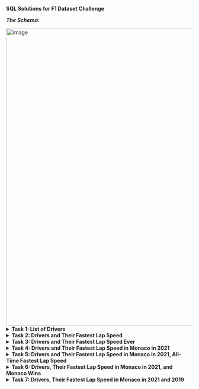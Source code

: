 **SQL Solutions for F1 Dataset Challenge**

***The Schema:***

<img width="800" alt="image" src="https://github.com/afnfyz/sql_projects/assets/124072294/85842c7b-0cf5-4a89-b601-022890f59b7c">


<details>
<summary><strong>Task 1: List of Drivers</strong></summary>

```sql
SELECT driverid, forename, surname
FROM drivers
ORDER BY DRIVERID;
```

</details>

<details>
<summary><strong>Task 2: Drivers and Their Fastest Lap Speed</strong></summary>

```sql
SELECT d.driverid,
forename as First_Name,
surname as Last_Name,
fastestlapspeed as Fastest_Lap_Speed 
FROM drivers as d
INNER JOIN results as r ON d.driverid = r.driverid
WHERE fastestlapspeed IS NOT NULL;
```

</details>

<details>
<summary><strong>Task 3: Drivers and Their Fastest Lap Speed Ever</strong></summary>

```sql
SELECT 
d.DRIVERID,
d.FORENAME,
d.SURNAME,
MAX(FASTESTLAPSPEED) AS Fastest_Lap_Speed
FROM drivers d
JOIN results r ON
d.driverid = r.driverid

GROUP BY
d.DRIVERID,
d.FORENAME,
d.SURNAME

HAVING 
    Fastest_Lap_Speed IS NOT NULL
```

</details>

<details>
<summary><strong>Task 4: Drivers and Their Fastest Lap Speed in Monaco in 2021</strong></summary>

```sql
SELECT d.driverid,
d.forename,
d.surname,
MAX(FASTESTLAPSPEED) AS Fastest_Lap_Speed_Monaco_2021
FROM DRIVERS d
JOIN RESULTS r ON
d.driverid = r.driverid
JOIN RACES ra ON
r.raceid = ra.raceid
WHERE ra.name LIKE '%Monaco%'
AND
r.fastestlapspeed IS NOT null
AND
ra.year = 2021
GROUP BY 
d.driverid,
d.forename,
d.surname;
```

</details>

<details>
<summary><strong>Task 5: Drivers and Their Fastest Lap Speed in Monaco in 2021, All-Time Fastest Lap Speed</strong></summary>

```sql
SELECT d.driverid,
d.forename,
d.surname,
MAX(FASTESTLAPSPEED) AS Fastest_Lap_Speed_Monaco_2021,
(SELECT MAX(fastestlapspeed) FROM RESULTS) as All_Time_Fastest_Lap_Speed
FROM DRIVERS d
JOIN RESULTS r ON
d.driverid = r.driverid
JOIN RACES ra ON
r.raceid = ra.raceid
WHERE ra.name LIKE '%Monaco%'
AND
r.fastestlapspeed IS NOT null
AND
ra.year = 2021
GROUP BY 
d.driverid,
d.forename,
d.surname;
```

</details>

<details>
<summary><strong>Task 6: Drivers, Their Fastest Lap Speed in Monaco in 2021, and Monaco Wins</strong></summary>

```sql
WITH WINS as 
    (SELECT 
        driverid,
        SUM(wins) as total_wins
        
        FROM driver_standings as ds
        
        JOIN races ON 
        ds.raceid = races.raceid
        
        WHERE races.name ILIKE '%Monaco%'
        
        GROUP BY driverid
        )
SELECT d.driverid,
d.forename,
d.surname,
w.total_wins,
MAX(FASTESTLAPSPEED) AS Fastest_Lap_Speed_Monaco_2021
FROM DRIVERS d
JOIN RESULTS r ON
d.driverid = r.driverid
JOIN RACES ra ON
r.raceid = ra.raceid
    JOIN WINS w
ON d.driverid = w.driverid
WHERE
r.fastestlapspeed IS NOT null
AND
ra.year = 2021
AND
ra.name ILIKE '%Monaco%'
GROUP BY 
d.driverid,
d.forename,
d.surname,
w.total_wins;
```

</details>

<details>
<summary><strong>Task 7: Drivers, Their Fastest Lap Speed in Monaco in 2021 and 2019</strong></summary>

```sql
WITH MONACO_2021 AS (SELECT d.driverid,
                    d.forename,
                    d.surname,
                    w.total_wins,
                    MAX(FASTESTLAPSPEED) AS Fastest_Lap_Speed_Monaco_2021
                    FROM DRIVERS d
                    JOIN RESULTS r ON
                    d.driverid = r.driverid
                    JOIN RACES ra ON
                    r.raceid = ra.raceid
                        JOIN (SELECT driverid,
                            SUM(wins) as total_wins
                            FROM driver_standings as ds
                            JOIN races
                            ON ds.raceid = races.raceid
                            WHERE races.name ILIKE '%Monaco%'
                            GROUP BY driverid) as w
                    ON d.driverid = w.driverid
                    WHERE
                    r.fastestlapspeed IS NOT null
                    AND
                    ra.year = 2021
                    AND
                    ra.name ILIKE '%Monaco%'
                    GROUP BY 
                    d.driverid,
                    d.forename,
                    d.surname,
                    w.total_wins),
                    
    MONACO_2019 AS (SELECT d.driverid,
                    d.forename,
                    d.surname,
                    w.total_wins,
                    MAX(FASTESTLAPSPEED) AS Fastest_Lap_Speed_Monaco_2019
                    FROM DRIVERS d
                    JOIN RESULTS r ON
                    d.driverid = r.driver

id
                    JOIN RACES ra ON
                    r.raceid = ra.raceid
                        JOIN (SELECT driverid,
                            SUM(wins) as total_wins
                            FROM driver_standings as ds
                            JOIN races
                            ON ds.raceid = races.raceid
                            WHERE races.name ILIKE '%Monaco%'
                            GROUP BY driverid) as w
                    ON d.driverid = w.driverid
                    WHERE
                    r.fastestlapspeed IS NOT null
                    AND
                    ra.year = 2019
                    AND
                    ra.name ILIKE '%Monaco%'
                    GROUP BY 
                    d.driverid,
                    d.forename,
                    d.surname,
                    w.total_wins)

SELECT
                    m21.driverid,
                    m21.forename,
                    m21.surname,
                    m21.Fastest_Lap_Speed_Monaco_2021,
                    m19.Fastest_Lap_Speed_Monaco_2019
FROM MONACO_2021 m21
JOIN MONACO_2019 m19
ON m21.driverid = m19.driverid;
```

</details>